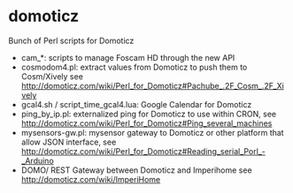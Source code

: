 domoticz
========

Bunch of Perl scripts for Domoticz

- cam_*: scripts to manage Foscam HD through the new API
- cosmodom4.pl: extract values from Domoticz to push them to Cosm/Xively see http://domoticz.com/wiki/Perl_for_Domoticz#Pachube_.2F_Cosm_.2F_Xively
- gcal4.sh / script_time_gcal4.lua: Google Calendar for Domoticz
- ping_by_ip.pl: externalized ping for Domoticz to use within CRON, see http://domoticz.com/wiki/Perl_for_Domoticz#Ping_several_machines
- mysensors-gw.pl: mysensor gateway to Domoticz or other platform that allow JSON interface, see http://domoticz.com/wiki/Perl_for_Domoticz#Reading_serial_Porl_-_Arduino
- DOMO/ REST Gateway between Domoticz and Imperihome see http://domoticz.com/wiki/ImperiHome
